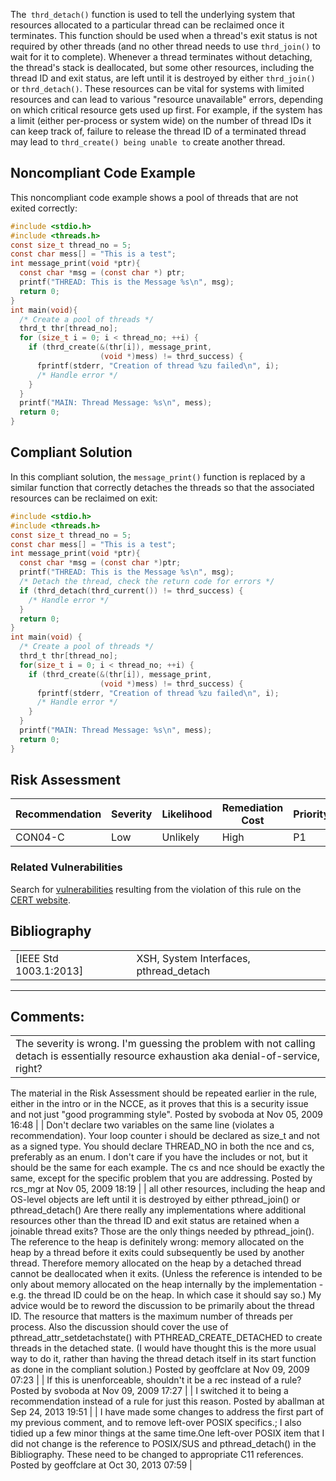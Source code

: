 The` thrd_detach()` function is used to tell the underlying system that resources allocated to a particular thread can be reclaimed once it terminates. This function should be used when a thread's exit status is not required by other threads (and no other thread needs to use `thrd_join()` to wait for it to complete).
Whenever a thread terminates without detaching, the thread's stack is deallocated, but some other resources, including the thread ID and exit status, are left until it is destroyed by either `thrd_join()` or `thrd_detach()`. These resources can be vital for systems with limited resources and can lead to various "resource unavailable" errors, depending on which critical resource gets used up first. For example, if the system has a limit (either per-process or system wide) on the number of thread IDs it can keep track of, failure to release the thread ID of a terminated thread may lead to `thrd_create() being unable to` create another thread.
## Noncompliant Code Example
This noncompliant code example shows a pool of threads that are not exited correctly:
``` c
#include <stdio.h>
#include <threads.h>
const size_t thread_no = 5;
const char mess[] = "This is a test";
int message_print(void *ptr){
  const char *msg = (const char *) ptr;
  printf("THREAD: This is the Message %s\n", msg);
  return 0;
}
int main(void){
  /* Create a pool of threads */
  thrd_t thr[thread_no];
  for (size_t i = 0; i < thread_no; ++i) {
    if (thrd_create(&(thr[i]), message_print,
                    (void *)mess) != thrd_success) {
      fprintf(stderr, "Creation of thread %zu failed\n", i);
      /* Handle error */
    }
  }
  printf("MAIN: Thread Message: %s\n", mess);
  return 0;
}
```
## Compliant Solution
In this compliant solution, the `message_print()` function is replaced by a similar function that correctly detaches the threads so that the associated resources can be reclaimed on exit:
``` c
#include <stdio.h>
#include <threads.h>
const size_t thread_no = 5;
const char mess[] = "This is a test";
int message_print(void *ptr){
  const char *msg = (const char *)ptr;
  printf("THREAD: This is the Message %s\n", msg);
  /* Detach the thread, check the return code for errors */
  if (thrd_detach(thrd_current()) != thrd_success) {
    /* Handle error */
  }
  return 0;
}
int main(void) {
  /* Create a pool of threads */
  thrd_t thr[thread_no];
  for(size_t i = 0; i < thread_no; ++i) {
    if (thrd_create(&(thr[i]), message_print,
                    (void *)mess) != thrd_success) {
      fprintf(stderr, "Creation of thread %zu failed\n", i);
      /* Handle error */
    }
  }
  printf("MAIN: Thread Message: %s\n", mess);
  return 0;
}
```
## Risk Assessment

| Recommendation | Severity | Likelihood | Remediation Cost | Priority | Level |
| ----|----|----|----|----|----|
| CON04-C | Low | Unlikely | High | P1 | L3 |

### Related Vulnerabilities
Search for [vulnerabilities](BB.-Definitions_87152273.html#BB.Definitions-vulnerability) resulting from the violation of this rule on the [CERT website](https://www.kb.cert.org/vulnotes/bymetric?searchview&query=FIELD+KEYWORDS+contains+CON04-C).
## Bibliography

|  |  |
| ----|----|
| [IEEE Std 1003.1:2013] | XSH, System Interfaces, pthread_detach |

------------------------------------------------------------------------
[](https://wiki.sei.cmu.edu/confluence/pages/viewpage.action?pageId=87152314) [](../c/Rec_%2014_%20Concurrency%20_CON_) [](https://wiki.sei.cmu.edu/confluence/pages/viewpage.action?pageId=87151981)
## Comments:

|  |
| ----|
| The severity is wrong. I'm guessing the problem with not calling detach is essentially resource exhaustion aka denial-of-service, right?
The material in the Risk Assessment should be repeated earlier in the rule, either in the intro or in the NCCE, as it proves that this is a security issue and not just "good programming style".
                                        Posted by svoboda at Nov 05, 2009 16:48
                                     |
| Don't declare two variables on the same line (violates a recommendation).
Your loop counter i should be declared as size_t and not as a signed type.
You should declare THREAD_NO in both the nce and cs, preferably as an enum.
I don't care if you have the includes or not, but it should be the same for each example.
The cs and nce should be exactly the same, except for the specific problem that you are addressing.
                                        Posted by rcs_mgr at Nov 05, 2009 18:19
                                     |
| 
all other resources, including the heap and OS-level objects are left until it is destroyed by either pthread_join() or pthread_detach()
Are there really any implementations where additional resources other than the thread ID and exit status are retained when a joinable thread exits?  Those are the only things needed by pthread_join().  The reference to the heap is definitely wrong: memory allocated on the heap by a thread before it exits could subsequently be used by another thread.  Therefore memory allocated on the heap by a detached thread cannot be deallocated when it exits.  (Unless the reference is intended to be only about memory allocated on the heap internally by the implementation - e.g. the thread ID could be on the heap.  In which case it should say so.) My advice would be to reword the discussion to be primarily about the thread ID.  The resource that matters is the maximum number of threads per process.
Also the discussion should cover the use of pthread_attr_setdetachstate() with PTHREAD_CREATE_DETACHED to create threads in the detached state.  (I would have thought this is the more usual way to do it, rather than having the thread detach itself in its start function as done in the compliant solution.)
                                        Posted by geoffclare at Nov 09, 2009 07:23
                                     |
| If this is unenforceable, shouldn't it be a rec instead of a rule?
                                        Posted by svoboda at Nov 09, 2009 17:27
                                     |
| I switched it to being a recommendation instead of a rule for just this reason.
                                        Posted by aballman at Sep 24, 2013 19:51
                                     |
| I have made some changes to address the first part of my previous comment, and to remove left-over POSIX specifics.; I also tidied up a few minor things at the same time.One left-over POSIX item that I did not change is the reference to POSIX/SUS and pthread_detach() in the Bibliography. These need to be changed to appropriate C11 references.
                                        Posted by geoffclare at Oct 30, 2013 07:59
                                     |

